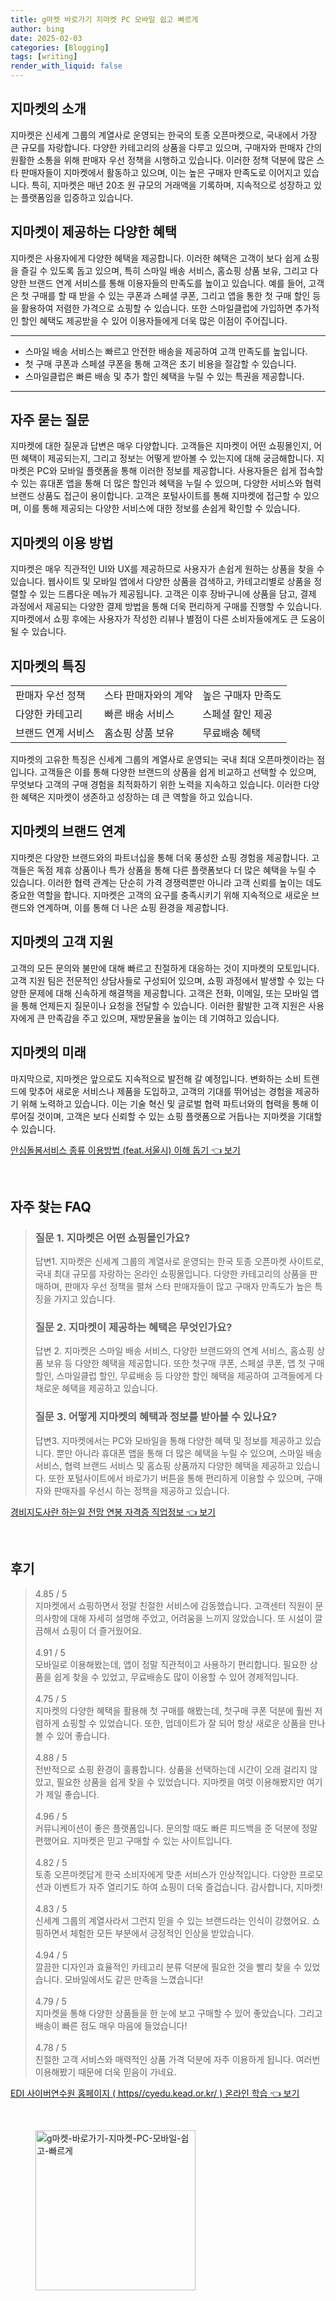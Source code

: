 ```yaml
---
title: g마켓 바로가기 지마켓 PC 모바일 쉽고 빠르게
author: bing
date: 2025-02-03
categories: [Blogging]
tags: [writing]
render_with_liquid: false
---
```



<h2 id='지마켓_소개'>지마켓의 소개</h2>

<p>지마켓은 신세계 그룹의 계열사로 운영되는 한국의 토종 오픈마켓으로, 국내에서 가장 큰 규모를 자랑합니다. 다양한 카테고리의 상품을 다루고 있으며, 구매자와 판매자 간의 원활한 소통을 위해 판매자 우선 정책을 시행하고 있습니다. 이러한 정책 덕분에 많은 스타 판매자들이 지마켓에서 활동하고 있으며, 이는 높은 구매자 만족도로 이어지고 있습니다. 특히, 지마켓은 매년 20조 원 규모의 거래액을 기록하며, 지속적으로 성장하고 있는 플랫폼임을 입증하고 있습니다.</p>

<h2 id='지마켓의_혜택'>지마켓이 제공하는 다양한 혜택</h2>

<p>지마켓은 사용자에게 다양한 혜택을 제공합니다. 이러한 혜택은 고객이 보다 쉽게 쇼핑을 즐길 수 있도록 돕고 있으며, 특히 스마일 배송 서비스, 홈쇼핑 상품 보유, 그리고 다양한 브랜드 연계 서비스를 통해 이용자들의 만족도를 높이고 있습니다. 예를 들어, 고객은 첫 구매를 할 때 받을 수 있는 쿠폰과 스페셜 쿠폰, 그리고 앱을 통한 첫 구매 할인 등을 활용하여 저렴한 가격으로 쇼핑할 수 있습니다. 또한 스마일클럽에 가입하면 추가적인 할인 혜택도 제공받을 수 있어 이용자들에게 더욱 많은 이점이 주어집니다.</p>

<hr />

<ul>
    <li>스마일 배송 서비스는 빠르고 안전한 배송을 제공하여 고객 만족도를 높입니다.</li>
    <li>첫 구매 쿠폰과 스페셜 쿠폰을 통해 고객은 초기 비용을 절감할 수 있습니다.</li>
    <li>스마일클럽은 빠른 배송 및 추가 할인 혜택을 누릴 수 있는 특권을 제공합니다.</li>
</ul>

<hr />

<h2 id='자주_묻는_질문'>자주 묻는 질문</h2>

<p>지마켓에 대한 질문과 답변은 매우 다양합니다. 고객들은 지마켓이 어떤 쇼핑몰인지, 어떤 혜택이 제공되는지, 그리고 정보는 어떻게 받아볼 수 있는지에 대해 궁금해합니다. 지마켓은 PC와 모바일 플랫폼을 통해 이러한 정보를 제공합니다. 사용자들은 쉽게 접속할 수 있는 휴대폰 앱을 통해 더 많은 할인과 혜택을 누릴 수 있으며, 다양한 서비스와 협력 브랜드 상품도 접근이 용이합니다. 고객은 포털사이트를 통해 지마켓에 접근할 수 있으며, 이를 통해 제공되는 다양한 서비스에 대한 정보를 손쉽게 확인할 수 있습니다.</p>

<h2 id='지마켓의_이용_방법'>지마켓의 이용 방법</h2>

<p>지마켓은 매우 직관적인 UI와 UX를 제공하므로 사용자가 손쉽게 원하는 상품을 찾을 수 있습니다. 웹사이트 및 모바일 앱에서 다양한 상품을 검색하고, 카테고리별로 상품을 정렬할 수 있는 드롭다운 메뉴가 제공됩니다. 고객은 이후 장바구니에 상품을 담고, 결제 과정에서 제공되는 다양한 결제 방법을 통해 더욱 편리하게 구매를 진행할 수 있습니다. 지마켓에서 쇼핑 후에는 사용자가 작성한 리뷰나 별점이 다른 소비자들에게도 큰 도움이 될 수 있습니다.</p>

<h2 id='지마켓의_특징'>지마켓의 특징</h2>

<table>
    <tr>
        <td>판매자 우선 정책</td>
        <td>스타 판매자와의 계약</td>
        <td>높은 구매자 만족도</td>
    </tr>
    <tr>
        <td>다양한 카테고리</td>
        <td>빠른 배송 서비스</td>
        <td>스페셜 할인 제공</td>
    </tr>
    <tr>
        <td>브랜드 연계 서비스</td>
        <td>홈쇼핑 상품 보유</td>
        <td>무료배송 혜택</td>
    </tr>
</table>

<p>지마켓의 고유한 특징은 신세계 그룹의 계열사로 운영되는 국내 최대 오픈마켓이라는 점입니다. 고객들은 이를 통해 다양한 브랜드의 상품을 쉽게 비교하고 선택할 수 있으며, 무엇보다 고객의 구매 경험을 최적화하기 위한 노력을 지속하고 있습니다. 이러한 다양한 혜택은 지마켓이 생존하고 성장하는 데 큰 역할을 하고 있습니다.</p>

<h2 id='지마켓의_브랜드_연계'>지마켓의 브랜드 연계</h2>

<p>지마켓은 다양한 브랜드와의 파트너십을 통해 더욱 풍성한 쇼핑 경험을 제공합니다. 고객들은 독점 제휴 상품이나 특가 상품을 통해 다른 플랫폼보다 더 많은 혜택을 누릴 수 있습니다. 이러한 협력 관계는 단순히 가격 경쟁력뿐만 아니라 고객 신뢰를 높이는 데도 중요한 역할을 합니다. 지마켓은 고객의 요구를 충족시키기 위해 지속적으로 새로운 브랜드와 연계하며, 이를 통해 더 나은 쇼핑 환경을 제공합니다.</p>

<h2 id='지마켓의_고객_지원'>지마켓의 고객 지원</h2>

<p>고객의 모든 문의와 불만에 대해 빠르고 친절하게 대응하는 것이 지마켓의 모토입니다. 고객 지원 팀은 전문적인 상담사들로 구성되어 있으며, 쇼핑 과정에서 발생할 수 있는 다양한 문제에 대해 신속하게 해결책을 제공합니다. 고객은 전화, 이메일, 또는 모바일 앱을 통해 언제든지 질문이나 요청을 전달할 수 있습니다. 이러한 활발한 고객 지원은 사용자에게 큰 만족감을 주고 있으며, 재방문율을 높이는 데 기여하고 있습니다.</p>

<h2 id='지마켓의_미래'>지마켓의 미래</h2>

<p>마지막으로, 지마켓은 앞으로도 지속적으로 발전해 갈 예정입니다. 변화하는 소비 트렌드에 맞추어 새로운 서비스나 제품을 도입하고, 고객의 기대를 뛰어넘는 경험을 제공하기 위해 노력하고 있습니다. 이는 기술 혁신 및 글로벌 협력 파트너와의 협력을 통해 이루어질 것이며, 고객은 보다 신뢰할 수 있는 쇼핑 플랫폼으로 거듭나는 지마켓을 기대할 수 있습니다.</p>


<p><a class="click-button" title="안심돌봄서비스 종류 이용방법 (feat.서울시) 이해 돕기" href="https://24nara.github.io/posts/%EC%95%88%EC%8B%AC%EB%8F%8C%EB%B4%84%EC%84%9C%EB%B9%84%EC%8A%A4-%EC%A2%85%EB%A5%98-%EC%9D%B4%EC%9A%A9%EB%B0%A9%EB%B2%95-(feat.%EC%84%9C%EC%9A%B8%EC%8B%9C)-%EC%9D%B4%ED%95%B4-%EB%8F%95%EA%B8%B0/" rel="dofollow">안심돌봄서비스 종류 이용방법 (feat.서울시) 이해 돕기 👈 보기</a></p><br>
<h2 id='자주_찾는_FAQ'>자주 찾는 FAQ</h2>
<div itemscope="" itemtype="https://schema.org/FAQPage"> 
<blockquote> 
<div itemscope="" itemprop="mainEntity" itemtype="https://schema.org/Question"> 
<h3 itemprop="name">질문 1. 지마켓은 어떤 쇼핑몰인가요?</h3> 
<div itemscope="" itemprop="acceptedAnswer" itemtype="https://schema.org/Answer"> 
<span itemprop="text"> 
<p>답변1. 지마켓은 신세계 그룹의 계열사로 운영되는 한국 토종 오픈마켓 사이트로, 국내 최대 규모를 자랑하는 온라인 쇼핑몰입니다. 다양한 카테고리의 상품을 판매하며, 판매자 우선 정책을 펼쳐 스타 판매자들이 많고 구매자 만족도가 높은 특징을 가지고 있습니다.</p> 
</span> 
</div> 
</div> 

<div itemscope="" itemprop="mainEntity" itemtype="https://schema.org/Question"> 
<h3 itemprop="name">질문 2. 지마켓이 제공하는 혜택은 무엇인가요?</h3> 
<div itemscope="" itemprop="acceptedAnswer" itemtype="https://schema.org/Answer"> 
<span itemprop="text"> 
<p>답변 2. 지마켓은 스마일 배송 서비스, 다양한 브랜드와의 연계 서비스, 홈쇼핑 상품 보유 등 다양한 혜택을 제공합니다. 또한 첫구매 쿠폰, 스페셜 쿠폰, 앱 첫 구매 할인, 스마일클럽 할인, 무료배송 등 다양한 할인 혜택을 제공하여 고객들에게 다채로운 혜택을 제공하고 있습니다.</p> 
</span> 
</div> 
</div> 

<div itemscope="" itemprop="mainEntity" itemtype="https://schema.org/Question"> 
<h3 itemprop="name">질문 3. 어떻게 지마켓의 혜택과 정보를 받아볼 수 있나요?</h3> 
<div itemscope="" itemprop="acceptedAnswer" itemtype="https://schema.org/Answer"> 
<span itemprop="text"> 
<p>답변3. 지마켓에서는 PC와 모바일을 통해 다양한 혜택 및 정보를 제공하고 있습니다. 뿐만 아니라 휴대폰 앱을 통해 더 많은 혜택을 누릴 수 있으며, 스마일 배송 서비스, 협력 브랜드 서비스 및 홈쇼핑 상품까지 다양한 혜택을 제공하고 있습니다. 또한 포털사이트에서 바로가기 버튼을 통해 편리하게 이용할 수 있으며, 구매자와 판매자를 우선시 하는 정책을 제공하고 있습니다.</p> 
</span> 
</div> 
</div> 
</blockquote> 
</div>
<p><a class="click-button" title="경비지도사란 하는일 전망 연봉 자격증 직업정보" href="https://24nara.github.io/posts/%EA%B2%BD%EB%B9%84%EC%A7%80%EB%8F%84%EC%82%AC%EB%9E%80-%ED%95%98%EB%8A%94%EC%9D%BC-%EC%A0%84%EB%A7%9D-%EC%97%B0%EB%B4%89-%EC%9E%90%EA%B2%A9%EC%A6%9D-%EC%A7%81%EC%97%85%EC%A0%95%EB%B3%B4/" rel="dofollow">경비지도사란 하는일 전망 연봉 자격증 직업정보 👈 보기</a></p><br>
<h2 id='후기'>후기</h2>
<div itemscope itemtype="https://schema.org/Product">
  <blockquote>
  <div itemprop="review" itemscope itemtype="https://schema.org/Review">
      <div itemprop="reviewRating" itemscope itemtype="https://schema.org/Rating"> <span itemprop="ratingValue">4.85</span> / <span itemprop="bestRating">5</span> </div>
      <span itemprop="reviewBody">지마켓에서 쇼핑하면서 정말 친절한 서비스에 감동했습니다. 고객센터 직원이 문의사항에 대해 자세히 설명해 주었고, 어려움을 느끼지 않았습니다. 또 시설이 깔끔해서 쇼핑이 더 즐거웠어요.</span>
  </div>
  <br>
  <div itemprop="review" itemscope itemtype="https://schema.org/Review">
      <div itemprop="reviewRating" itemscope itemtype="https://schema.org/Rating"> <span itemprop="ratingValue">4.91</span> / <span itemprop="bestRating">5</span> </div>
      <span itemprop="reviewBody">모바일로 이용해봤는데, 앱이 정말 직관적이고 사용하기 편리합니다. 필요한 상품을 쉽게 찾을 수 있었고, 무료배송도 많이 이용할 수 있어 경제적입니다.</span>
  </div>
  <br>
  <div itemprop="review" itemscope itemtype="https://schema.org/Review">
      <div itemprop="reviewRating" itemscope itemtype="https://schema.org/Rating"> <span itemprop="ratingValue">4.75</span> / <span itemprop="bestRating">5</span> </div>
      <span itemprop="reviewBody">지마켓의 다양한 혜택을 활용해 첫 구매를 해봤는데, 첫구매 쿠폰 덕분에 훨씬 저렴하게 쇼핑할 수 있었습니다. 또한, 업데이트가 잘 되어 항상 새로운 상품을 만나볼 수 있어 좋습니다.</span>
  </div>
  <br>
  <div itemprop="review" itemscope itemtype="https://schema.org/Review">
      <div itemprop="reviewRating" itemscope itemtype="https://schema.org/Rating"> <span itemprop="ratingValue">4.88</span> / <span itemprop="bestRating">5</span> </div>
      <span itemprop="reviewBody">전반적으로 쇼핑 환경이 훌륭합니다. 상품을 선택하는데 시간이 오래 걸리지 않았고, 필요한 상품을 쉽게 찾을 수 있었습니다. 지마켓을 여럿 이용해봤지만 여기가 제일 좋습니다.</span>
  </div>
  <br>
  <div itemprop="review" itemscope itemtype="https://schema.org/Review">
      <div itemprop="reviewRating" itemscope itemtype="https://schema.org/Rating"> <span itemprop="ratingValue">4.96</span> / <span itemprop="bestRating">5</span> </div>
      <span itemprop="reviewBody">커뮤니케이션이 좋은 플랫폼입니다. 문의할 때도 빠른 피드백을 준 덕분에 정말 편했어요. 지마켓은 믿고 구매할 수 있는 사이트입니다.</span>
  </div>
  <br>
  <div itemprop="review" itemscope itemtype="https://schema.org/Review">
      <div itemprop="reviewRating" itemscope itemtype="https://schema.org/Rating"> <span itemprop="ratingValue">4.82</span> / <span itemprop="bestRating">5</span> </div>
      <span itemprop="reviewBody">토종 오픈마켓답게 한국 소비자에게 맞춘 서비스가 인상적입니다. 다양한 프로모션과 이벤트가 자주 열리기도 하여 쇼핑이 더욱 즐겁습니다. 감사합니다, 지마켓!</span>
  </div>
  <br>
  <div itemprop="review" itemscope itemtype="https://schema.org/Review">
      <div itemprop="reviewRating" itemscope itemtype="https://schema.org/Rating"> <span itemprop="ratingValue">4.83</span> / <span itemprop="bestRating">5</span> </div>
      <span itemprop="reviewBody">신세계 그룹의 계열사라서 그런지 믿을 수 있는 브랜드라는 인식이 강했어요. 쇼핑하면서 체험한 모든 부분에서 긍정적인 인상을 받았습니다.</span>
  </div>
  <br>
  <div itemprop="review" itemscope itemtype="https://schema.org/Review">
      <div itemprop="reviewRating" itemscope itemtype="https://schema.org/Rating"> <span itemprop="ratingValue">4.94</span> / <span itemprop="bestRating">5</span> </div>
      <span itemprop="reviewBody">깔끔한 디자인과 효율적인 카테고리 분류 덕분에 필요한 것을 빨리 찾을 수 있었습니다. 모바일에서도 같은 만족을 느꼈습니다!</span>
  </div>
  <br>
  <div itemprop="review" itemscope itemtype="https://schema.org/Review">
      <div itemprop="reviewRating" itemscope itemtype="https://schema.org/Rating"> <span itemprop="ratingValue">4.79</span> / <span itemprop="bestRating">5</span> </div>
      <span itemprop="reviewBody">지마켓을 통해 다양한 상품들을 한 눈에 보고 구매할 수 있어 좋았습니다. 그리고 배송이 빠른 점도 매우 마음에 들었습니다!</span>
  </div>
  <br>
  <div itemprop="review" itemscope itemtype="https://schema.org/Review">
      <div itemprop="reviewRating" itemscope itemtype="https://schema.org/Rating"> <span itemprop="ratingValue">4.78</span> / <span itemprop="bestRating">5</span> </div>
      <span itemprop="reviewBody">친절한 고객 서비스와 매력적인 상품 가격 덕분에 자주 이용하게 됩니다. 여러번 이용해봤기 때문에 더욱 믿음이 가네요.</span>
  </div>
  </blockquote>
</div>
<p><a class="click-button" title="EDI 사이버연수원 홈페이지 ( https//cyedu.kead.or.kr/ ) 온라인 학습" href="https://24nara.github.io/posts/EDI-%EC%82%AC%EC%9D%B4%EB%B2%84%EC%97%B0%EC%88%98%EC%9B%90-%ED%99%88%ED%8E%98%EC%9D%B4%EC%A7%80-(-httpscyedu.kead.or.kr-)-%EC%98%A8%EB%9D%BC%EC%9D%B8-%ED%95%99%EC%8A%B5/" rel="dofollow">EDI 사이버연수원 홈페이지 ( https//cyedu.kead.or.kr/ ) 온라인 학습 👈 보기</a></p><br>
<figure class="image"><img src="https://24nara.github.io/assets/img/thumbnail/g마켓-바로가기-지마켓-PC-모바일-쉽고-빠르게.webp" alt="g마켓-바로가기-지마켓-PC-모바일-쉽고-빠르게" width="256" height="256"></figure>